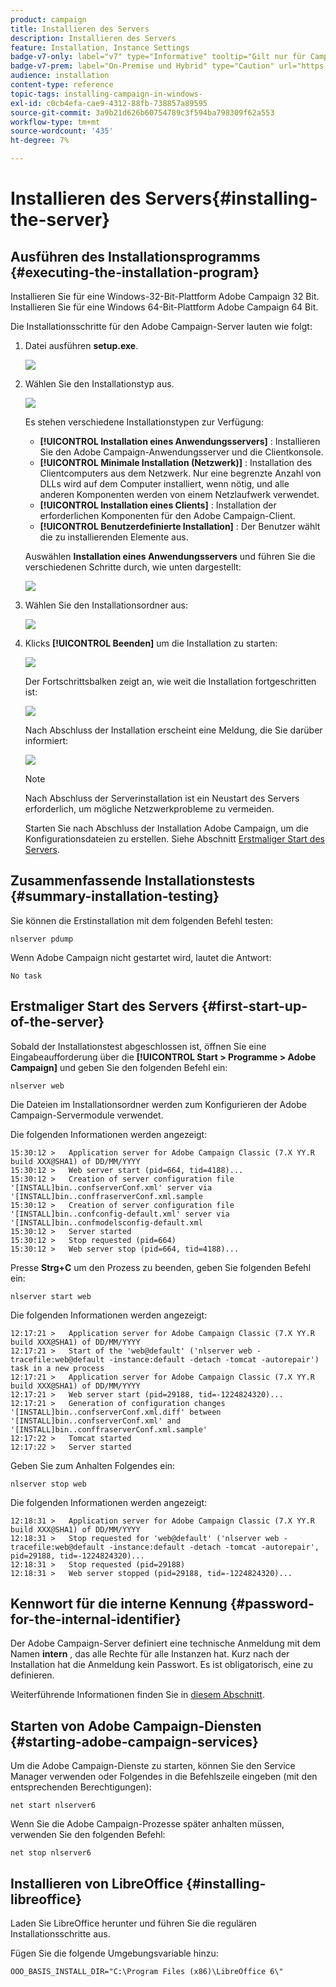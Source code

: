 ```yaml
---
product: campaign
title: Installieren des Servers
description: Installieren des Servers
feature: Installation, Instance Settings
badge-v7-only: label="v7" type="Informative" tooltip="Gilt nur für Campaign Classic v7"
badge-v7-prem: label="On-Premise und Hybrid" type="Caution" url="https://experienceleague.adobe.com/docs/campaign-classic/using/installing-campaign-classic/architecture-and-hosting-models/hosting-models-lp/hosting-models.html?lang=de" tooltip="Gilt nur für Hybrid- und On-Premise-Bereitstellungen"
audience: installation
content-type: reference
topic-tags: installing-campaign-in-windows-
exl-id: c0cb4efa-cae9-4312-88fb-738857a89595
source-git-commit: 3a9b21d626b60754789c3f594ba798309f62a553
workflow-type: tm+mt
source-wordcount: '435'
ht-degree: 7%

---
```


# Installieren des Servers{#installing-the-server}



## Ausführen des Installationsprogramms {#executing-the-installation-program}

Installieren Sie für eine Windows-32-Bit-Plattform Adobe Campaign 32 Bit. Installieren Sie für eine Windows 64-Bit-Plattform Adobe Campaign 64 Bit.

Die Installationsschritte für den Adobe Campaign-Server lauten wie folgt:

1. Datei ausführen **setup.exe**.

   ![](assets/s_ncs_install_installer_01.png)

1. Wählen Sie den Installationstyp aus.

   ![](assets/s_ncs_install_installer_01a.png)

   Es stehen verschiedene Installationstypen zur Verfügung:

   * **[!UICONTROL Installation eines Anwendungsservers]** : Installieren Sie den Adobe Campaign-Anwendungsserver und die Clientkonsole.
   * **[!UICONTROL Minimale Installation (Netzwerk)]** : Installation des Clientcomputers aus dem Netzwerk. Nur eine begrenzte Anzahl von DLLs wird auf dem Computer installiert, wenn nötig, und alle anderen Komponenten werden von einem Netzlaufwerk verwendet.
   * **[!UICONTROL Installation eines Clients]** : Installation der erforderlichen Komponenten für den Adobe Campaign-Client.
   * **[!UICONTROL Benutzerdefinierte Installation]** : Der Benutzer wählt die zu installierenden Elemente aus.

   Auswählen **Installation eines Anwendungsservers** und führen Sie die verschiedenen Schritte durch, wie unten dargestellt:

   ![](assets/s_ncs_install_installer_02.png)

1. Wählen Sie den Installationsordner aus:

   ![](assets/s_ncs_install_installer_03.png)

1. Klicks **[!UICONTROL Beenden]** um die Installation zu starten:

   ![](assets/s_ncs_install_installer_04.png)

   Der Fortschrittsbalken zeigt an, wie weit die Installation fortgeschritten ist:

   ![](assets/s_ncs_install_installer_05.png)

   Nach Abschluss der Installation erscheint eine Meldung, die Sie darüber informiert:

   ![](assets/s_ncs_install_installer_06.png)

   >[!NOTE]
   >
   >Nach Abschluss der Serverinstallation ist ein Neustart des Servers erforderlich, um mögliche Netzwerkprobleme zu vermeiden.

   Starten Sie nach Abschluss der Installation Adobe Campaign, um die Konfigurationsdateien zu erstellen. Siehe Abschnitt [Erstmaliger Start des Servers](#first-start-up-of-the-server).

## Zusammenfassende Installationstests {#summary-installation-testing}

Sie können die Erstinstallation mit dem folgenden Befehl testen:

```
nlserver pdump
```

Wenn Adobe Campaign nicht gestartet wird, lautet die Antwort:

```
No task
```

## Erstmaliger Start des Servers {#first-start-up-of-the-server}

Sobald der Installationstest abgeschlossen ist, öffnen Sie eine Eingabeaufforderung über die **[!UICONTROL Start > Programme > Adobe Campaign]** und geben Sie den folgenden Befehl ein:

```
nlserver web
```

Die Dateien im Installationsordner werden zum Konfigurieren der Adobe Campaign-Servermodule verwendet.

Die folgenden Informationen werden angezeigt:

```
15:30:12 >   Application server for Adobe Campaign Classic (7.X YY.R build XXX@SHA1) of DD/MM/YYYY
15:30:12 >   Web server start (pid=664, tid=4188)...
15:30:12 >   Creation of server configuration file '[INSTALL]bin..confserverConf.xml' server via '[INSTALL]bin..conffraserverConf.xml.sample
15:30:12 >   Creation of server configuration file '[INSTALL]bin..confconfig-default.xml' server via '[INSTALL]bin..confmodelsconfig-default.xml
15:30:12 >   Server started
15:30:12 >   Stop requested (pid=664)
15:30:12 >   Web server stop (pid=664, tid=4188)...
```

Presse **Strg+C** um den Prozess zu beenden, geben Sie folgenden Befehl ein:

```
nlserver start web
```

Die folgenden Informationen werden angezeigt:

```
12:17:21 >   Application server for Adobe Campaign Classic (7.X YY.R build XXX@SHA1) of DD/MM/YYYY
12:17:21 >   Start of the 'web@default' ('nlserver web -tracefile:web@default -instance:default -detach -tomcat -autorepair') task in a new process 
12:17:21 >   Application server for Adobe Campaign Classic (7.X YY.R build XXX@SHA1) of DD/MM/YYYY
12:17:21 >   Web server start (pid=29188, tid=-1224824320)...
12:17:21 >   Generation of configuration changes '[INSTALL]bin..confserverConf.xml.diff' between '[INSTALL]bin..confserverConf.xml' and '[INSTALL]bin..conffraserverConf.xml.sample'
12:17:22 >   Tomcat started
12:17:22 >   Server started
```

Geben Sie zum Anhalten Folgendes ein:

```
nlserver stop web
```

Die folgenden Informationen werden angezeigt:

```
12:18:31 >   Application server for Adobe Campaign Classic (7.X YY.R build XXX@SHA1) of DD/MM/YYYY
12:18:31 >   Stop requested for 'web@default' ('nlserver web -tracefile:web@default -instance:default -detach -tomcat -autorepair', pid=29188, tid=-1224824320)...
12:18:31 >   Stop requested (pid=29188)
12:18:31 >   Web server stopped (pid=29188, tid=-1224824320)...
```

## Kennwort für die interne Kennung {#password-for-the-internal-identifier}

Der Adobe Campaign-Server definiert eine technische Anmeldung mit dem Namen **intern** , das alle Rechte für alle Instanzen hat. Kurz nach der Installation hat die Anmeldung kein Passwort. Es ist obligatorisch, eine zu definieren.

Weiterführende Informationen finden Sie in [diesem Abschnitt](../../installation/using/configuring-campaign-server.md#internal-identifier).

## Starten von Adobe Campaign-Diensten {#starting-adobe-campaign-services}

Um die Adobe Campaign-Dienste zu starten, können Sie den Service Manager verwenden oder Folgendes in die Befehlszeile eingeben (mit den entsprechenden Berechtigungen):

```
net start nlserver6
```

Wenn Sie die Adobe Campaign-Prozesse später anhalten müssen, verwenden Sie den folgenden Befehl:

```
net stop nlserver6
```

## Installieren von LibreOffice {#installing-libreoffice}

Laden Sie LibreOffice herunter und führen Sie die regulären Installationsschritte aus.

Fügen Sie die folgende Umgebungsvariable hinzu:

```
OOO_BASIS_INSTALL_DIR="C:\Program Files (x86)\LibreOffice 6\"
```
